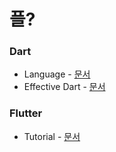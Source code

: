 # 플?

### Dart
+ Language - [문서](https://dart.dev/language)
+ Effective Dart - [문서](https://dart.dev/effective-dart)

### Flutter
+ Tutorial - [문서](https://docs.flutter.dev/ui/layout/tutorial)
  
